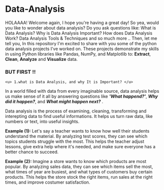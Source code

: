 # Data-Analysis

HOLAAAA! Welcome again, I hope you're having a great day! So yea, would you like to wonder about data analysis? Do you ask questions like: What is Data Analysis? Why is Data Analysis Important? How does Data Analysis Work? Data Analysis Tools & Techniques and so much more .. 
Then, let me tell you, In this repository I'm excited to share with you some of the python data analysis projects I've worked on. These projects demonstrate my skills in using Python libraries like Pandas, NumPy, and Matplotlib to: **Extract**, **Clean**, **Analyze** and **Visualize** data. 

### BUT FIRST !!

    <u> 1.what is Data Analysis, and why It is Important? </u>
In a world filled with data from every imaginable source, data analysis helps us make sense of it all by answering questions like ***'What happend?'***, ***Why did it happen?***, and ***What might happen next?*** .

Data analysis is the process of examining, cleaning, transforming and interepting data to find useful informations. It helps us turn raw data, like numbers or text, into useful insights. 

**Example (1):** Let's say a teacher wants to know how well their students understand the material. By analyzing test scores, they can see which topics students struggle with the most. This helps the teacher adjust lessons, give extra help where it's needed, and make sure everyone has a better chance to succeed. 

**Example (2):** Imagine a store wants to know which products are most popular. By analyzing sales data, they can see which items sell the most, what times of year are busiest, and what types of customers buy certain products. This helps the store stock the right items, run sales at the right times, and improve costumer satisfaction. 



